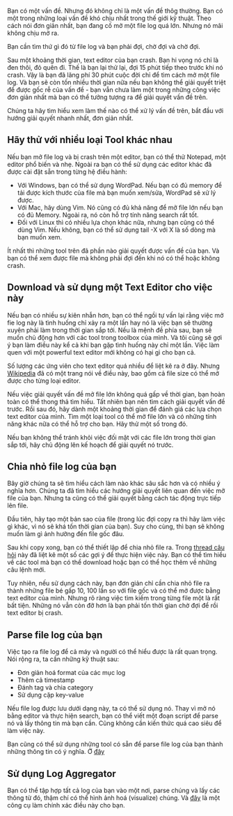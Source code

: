 Bạn có một vấn đề. Nhưng đó không chỉ là một vấn đề thôg thường. Bạn có một trong những loại vấn đề khó chịu nhất trong thế giới kỹ thuật. Theo cách nói đơn giản nhất, bạn đang cố mở một file log quá lớn. Nhưng nó mãi không chịu mở ra.

Bạn cần tìm thứ gì đó từ file log và bạn phải đợi, chờ đợi và chờ đợi.

Sau một khoảng thời gian, text editor của bạn crash. Bạn hi vọng nó chỉ là đen thôi, đỏ quên đi. Thế là bạn lại thử lại, đợi 15 phút tiếp theo trước khi nó crash. Vậy là bạn đã lãng phí 30 phút cuộc đời chỉ để tìm cách mở một file log. Và bạn sẽ còn tốn nhiều thời gian nữa nếu bạn không thể giải quyết triệt để được gốc rễ của vấn đề - bạn vẫn chưa làm một trong những công việc đơn giản nhất mà bạn có thể tưởng tượng ra để giải quyết vấn đề trên.

Chúng ta hãy tìm hiểu xem làm thế nào có thể xử lý vấn đề trên, bắt đầu với hướng giải quyết nhanh nhất, đơn giản nhất.

## Hãy thử với nhiều loại Tool khác nhau

Nếu bạn mở file log và bị crash trên một editor, bạn có thể thử Notepad, một editor phổ biến và nhẹ. Ngoài ra bạn có thể sử dụng các editor khác đã được cài đặt sẵn trong từng hệ điều hành:

- Với Windows, bạn có thể sử dụng WordPad. Nếu bạn có đủ memory để tải được kích thước của file mà bạn muốn xem/sửa, WordPad sẽ xử lý được. 
- Với Mac, hãy dùng Vim. Nó cũng có đủ khả năng để mở file lớn nếu bạn có đủ Memory. Ngoài ra, nó còn hỗ trợ tính năng search rất tốt.
- Đối với Linux thì có nhiều lựa chọn khác nữa, nhưng bạn cũng có thể dùng Vim. Nếu không, bạn có thể sử dụng tail -X với X là số dòng mà bạn muốn xem.

Ít nhất thì những tool trên đã phần nào giải quyết được vấn đề của bạn. Và bạn có thể xem được file mà không phải đợi đến khi nó có thể hoặc không crash.

## Download và sử dụng một Text Editor cho việc này

Nếu bạn có nhiều sự kiên nhẫn hơn, bạn có thể ngồi tự vấn lại rằng việc mở fie log này là tình huống chỉ xảy ra một lần hay nó là việc bạn sẽ thường xuyên phải làm trong thời gian sắp tới. Nếu là mệnh đề phía sau, bạn sẽ muốn chủ động hơn với các tool trong toolbox của mình. Và tôi cũng sẽ gợi ý bạn làm điều này kể cả khi bạn gặp tình huống này chỉ một lần. Việc làm quen với một powerful text editor mới không có hại gì cho bạn cả.

Số lượng các ứng viên cho text editor quá nhiều để liệt kê ra ở đây. Nhưng [Wikipedia](https://en.wikipedia.org/wiki/Comparison_of_text_editors) đã có một trang nói về điều này, bao gồm cả file size có thể mở được cho từng loại editor.

Nếu việc giải quyết vấn đề mở file lớn không quá gấp về thời gian, bạn hoàn toàn có thể thong thả tìm hiểu. Tất nhiên bạn nên tìm cách giải quyết vấn đề trước. Rồi sau đó, hãy dành một khoảng thời gian để đánh giá các lựa chọn text editor của mình. Tìm một loại tool có thể mở file lớn và có những tính năng khác nữa có thể hỗ trợ cho bạn. Hãy thử một số trong đó.

Nếu bạn không thể tránh khỏi việc đối mặt với các file lớn trong thời gian sắp tới, hãy chủ động lên kế hoạch để giải quyết nó trước.

## Chia nhỏ file log của bạn

Bây giờ chúng ta sẽ tìm hiểu cách làm nào khác sâu sắc hơn và có nhiều ý nghĩa hơn. Chúng ta đã tìm hiểu các hướng giải quyết liên quan đến việc mở file của bạn. Nhưng ta cũng có thể giải quyết bằng cách tác động trực tiếp lên file.

Đầu tiên, hãy tạo một bản sao của file (trong lúc đợi copy ra thì hãy làm việc gì khác, vì nó sẽ khá tốn thời gian của bạn). Suy cho cùng, thì bạn sẽ không muốn làm gì ảnh hưởng đến file gốc đâu.

Sau khi copy xong, bạn có thể thiết lập để chia nhỏ file ra. Trong [thread câu hỏi](https://superuser.com/questions/94083/how-to-split-large-file-on-windows) này đã liệt kê một số các gợi ý để thực hiện việc này. Bạn có thể tìm hiểu về các tool mà bạn có thể download hoặc bạn có thể học thêm về những câu lệnh mới.

Tuy nhiên, nếu sử dụng cách này, bạn đơn giản chỉ cần chia nhỏ file ra thành những file bé gấp 10, 100 lần so với file gốc và có thể mở được bằng text editor của mình. Nhưng rõ ràng việc tìm kiếm trong từng file một là rất bất tiện. Những nó vẫn còn đỡ hơn là bạn phải tốn thời gian chờ đợi để rồi text editor bị crash.

## Parse file log của bạn

Việc tạo ra file log để cả máy và người có thể hiểu được là rất quan trọng. Nói rộng ra, ta cần những kỹ thuật sau:

- Đơn giản hoá format của các mục log
- Thêm cả timestamp
- Đánh tag và chia category
- Sử dụng cặp key-value

Nếu file log được lưu dưới dạng này, ta có thể sử dụng nó. Thay vì mở nó bằng editor và thực hiện search, bạn có thể viết một đoạn script để parse nó và lấy thông tin mà bạn cần. Cũng không cần kiến thức quá cao siêu để làm việc này.

Bạn cũng có thể sử dụng những tool có sẵn để parse file log của bạn thành những thông tin có ý nghĩa. Ở [đây](https://www.scalyr.com/help/parsing-logs)

## Sử dụng Log Aggregator

Bạn có thể tập hợp tất cả log của bạn vào một nơi, parse chúng và lấy các thông từ đó, thậm chí có thể hình ảnh hoá (visualize) chúng. Và [đây](https://www.scalyr.com/product) là một công cụ làm chính xác điều này cho bạn.